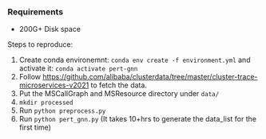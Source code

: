 

### Requirements
  * 200G+ Disk space

Steps to reproduce:
1. Create conda environemnt: `conda env create -f environment.yml` and activate it: `conda activate pert-gnn`
2. Follow https://github.com/alibaba/clusterdata/tree/master/cluster-trace-microservices-v2021 to fetch the data.
3. Put the MSCallGraph and MSResource directory under `data/`
4. `mkdir processed`
5. Run `python preprocess.py`
6. Run `python pert_gnn.py` (It takes 10+hrs to generate the data_list for the first time)
